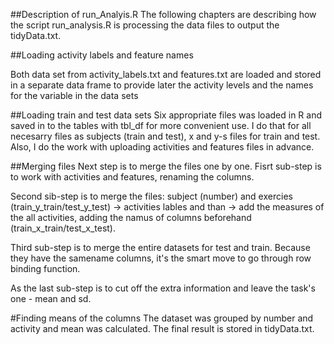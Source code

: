 ##Description of run_Analyis.R
The following chapters are describing how the script run_analysis.R is processing the data files to output the tidyData.txt.

##Loading activity labels and feature names

Both data set from activity_labels.txt and features.txt are loaded and stored in a separate data frame to provide later the activity levels and the names for the variable in the data sets

##Loading train and test data sets
Six appropriate files was loaded in R and saved  in to the tables with tbl_df for more convenient use. I do that for all necesarry files as subjects (train and test), x and y-s files for train and test. Also, I do the work with uploading activities  and features files in advance.


##Merging files
Next step is to merge the files one by one.
Fisrt sub-step is to work with activities and features, renaming the columns.

Second sib-step is to merge  the files: subject (number) and exercies (train_y_train/test_y_test) -> activities lables and than -> add the measures of the all activities, adding the namus of columns beforehand (train_x_train/test_x_test).

Third sub-step  is to merge the entire datasets for test and train. Because they have the samename columns, it's the smart move to go through row binding function.

As the last sub-step is to cut off the extra information and leave the task's one - mean and sd.

#Finding means of the columns
The dataset was grouped by number and activity and  mean was calculated. The final result is stored in tidyData.txt.
